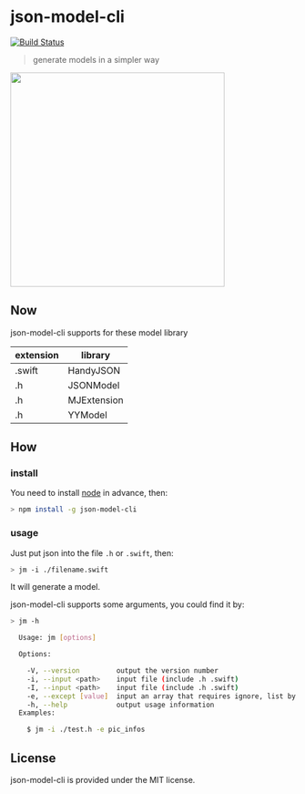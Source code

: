# json-model-cli 
[![Build Status](https://www.travis-ci.org/shaop/json-model-cli.svg?branch=master)](https://www.travis-ci.org/shaop/json-model-cli)
> generate models in a simpler way

<img src="http://7xkl1p.com1.z0.glb.clouddn.com/json-model-cli%202.gif" width="376"/>

## Now 
json-model-cli supports for these model library

| extension  | library        |
| --------   | ---------      |
| .swift     | HandyJSON      |  
| .h         | JSONModel      |   
| .h         | MJExtension    |   
| .h         | YYModel        |   

## How

### install 

You need to install [node](https://nodejs.org) in advance, then: 

```bash
> npm install -g json-model-cli
```

### usage

Just put json into the file `.h` or `.swift`, then:

```bash
> jm -i ./filename.swift
```

It will generate a model.

json-model-cli supports some arguments, you could find it by:

```bash
> jm -h

  Usage: jm [options]

  Options:

    -V, --version         output the version number
    -i, --input <path>    input file (include .h .swift)
    -I, --input <path>    input file (include .h .swift)
    -e, --except [value]  input an array that requires ignore, list by "," (default: )
    -h, --help            output usage information
  Examples:

    $ jm -i ./test.h -e pic_infos
```

## License
json-model-cli is provided under the MIT license.
